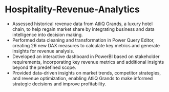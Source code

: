 # Hospitality-Revenue-Analytics
- Assessed historical revenue data from AtliQ Grands, a luxury hotel chain, to help regain market share by integrating business and data intelligence into decision
making. 
- Performed data cleaning and transformation in Power Query Editor, creating 26 new DAX measures to calculate key metrics and generate insights for revenue 
analysis. 
- Developed an interactive dashboard in PowerBI based on stakeholder requirements, incorporating key revenue metrics and additional insights beyond the predefined 
scope. 
- Provided data-driven insights on market trends, competitor strategies, and revenue optimization, enabling AtliQ Grands to make informed strategic decisions 
and improve profitability. 
